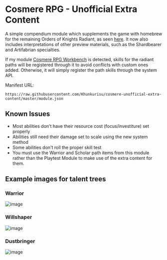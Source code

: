 # Cosmere RPG - Unofficial Extra Content

A simple compendium module which supplements the game with homebrew for the remaining Orders of Knights Radiant, as seen [here](https://docs.google.com/spreadsheets/d/1HQTCZEMgtMvkO1uwxvKlsmzLVLwaSVfen5gBqB3a3wc/).
It now also includes interpretations of other preview materials, such as the Shardbearer and Artifabrian specialties.

If my module [Cosmere RPG Workbench](https://github.com/Khunkurisu/cosmere-rpg-workbench) is detected, skills for the radiant paths will be registered through it to avoid conflicts with custom ones added. Otherwise, it will simply register the path skills through the system API.

Manifest URL:

`https://raw.githubusercontent.com/Khunkurisu/cosmere-unofficial-extra-content/master/module.json`

## Known Issues

- Most abilities don't have their resource cost (focus/investiture) set properly
- Abilities still need their damage set to scale using the new system method
- Some abilities don't roll the proper skill test
- You must use the Warrior and Scholar path items from this module rather than the Playtest Module to make use of the extra content for them.

## Example images for talent trees

### Warrior

![image](https://github.com/user-attachments/assets/3be1d736-88b4-4be9-b411-48bb545d0426)

### Willshaper

![image](https://github.com/user-attachments/assets/33100363-e680-431e-96df-1ae0918f7ae2)

### Dustbringer

![image](https://github.com/user-attachments/assets/e5927dc0-60a2-47a5-9b0e-1eb73446468a)
